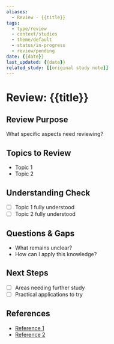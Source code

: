 ```yaml
---
aliases:
  - Review - {{title}}
tags:
  - type/review
  - context/studies
  - theme/default
  - status/in-progress
  - review/pending
date: {{date}}
last_updated: {{date}}
related_study: [[original study note]]
---
```


# Review: {{title}}

## Review Purpose
What specific aspects need reviewing?

## Topics to Review
- Topic 1
- Topic 2

## Understanding Check
- [ ] Topic 1 fully understood
- [ ] Topic 2 fully understood

## Questions & Gaps
- What remains unclear?
- How can I apply this knowledge?

## Next Steps
- [ ] Areas needing further study
- [ ] Practical applications to try

## References
- [Reference 1](link)
- [Reference 2](link)